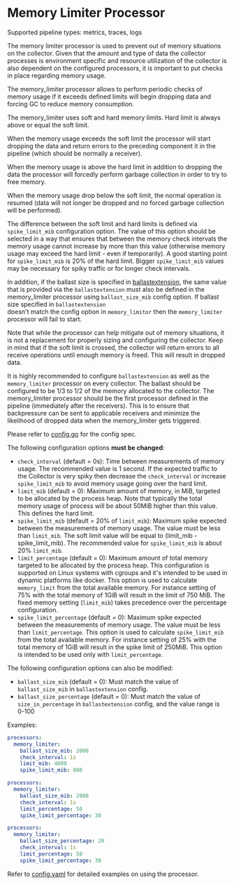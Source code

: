 # Memory Limiter Processor

Supported pipeline types: metrics, traces, logs

The memory limiter processor is used to prevent out of memory situations on
the collector. Given that the amount and type of data the collector processes is
environment specific and resource utilization of the collector is also dependent
on the configured processors, it is important to put checks in place regarding
memory usage.
 
The memory_limiter processor allows to perform periodic checks of memory
usage if it exceeds defined limits will begin dropping data and forcing GC to reduce
memory consumption.

The memory_limiter uses soft and hard memory limits. Hard limit is always above or equal
the soft limit.

When the memory usage exceeds the soft limit the processor will start dropping the data and
return errors to the preceding component it in the pipeline (which should be normally a
receiver).

When the memory usage is above the hard limit in addition to dropping the data the
processor will forcedly perform garbage collection in order to try to free memory.

When the memory usage drop below the soft limit, the normal operation is resumed (data
will not longer be dropped and no forced garbage collection will be performed).

The difference between the soft limit and hard limits is defined via `spike_limit_mib`
configuration option. The value of this option should be selected in a way that ensures
that between the memory check intervals the memory usage cannot increase by more than this
value (otherwise memory usage may exceed the hard limit - even if temporarily).
A good starting point for `spike_limit_mib` is 20% of the hard limit. Bigger
`spike_limit_mib` values may be necessary for spiky traffic or for longer check intervals.

In addition, if the ballast size is specified in [ballastextension](../../extension/ballastextension), 
the same value that is provided via the `ballastextension` must also be defined in 
the memory_limiter processor using `ballast_size_mib` config option. If ballast size specified in `ballastextension`  
doesn't match the config option in `memory_limitor` then the `memory_limiter` processor will fail to start.

Note that while the processor can help mitigate out of memory situations,
it is not a replacement for properly sizing and configuring the
collector. Keep in mind that if the soft limit is crossed, the collector will
return errors to all receive operations until enough memory is freed. This will
result in dropped data.

It is highly recommended to configure `ballastextension` as well as the
`memory_limiter` processor on every collector. The ballast should be configured to
be 1/3 to 1/2 of the memory allocated to the collector. The memory_limiter
processor should be the first processor defined in the pipeline (immediately after
the receivers). This is to ensure that backpressure can be sent to applicable
receivers and minimize the likelihood of dropped data when the memory_limiter gets
triggered.

Please refer to [config.go](./config.go) for the config spec.

The following configuration options **must be changed**:
- `check_interval` (default = 0s): Time between measurements of memory
usage. The recommended value is 1 second.
If the expected traffic to the Collector is very spiky then decrease the `check_interval`
or increase `spike_limit_mib` to avoid memory usage going over the hard limit.
- `limit_mib` (default = 0): Maximum amount of memory, in MiB, targeted to be
allocated by the process heap. Note that typically the total memory usage of
process will be about 50MiB higher than this value.  This defines the hard limit.
- `spike_limit_mib` (default = 20% of `limit_mib`): Maximum spike expected between the
measurements of memory usage. The value must be less than `limit_mib`. The soft limit
value will be equal to (limit_mib - spike_limit_mib).
The recommended value for `spike_limit_mib` is about 20% `limit_mib`.
- `limit_percentage` (default = 0): Maximum amount of total memory targeted to be
allocated by the process heap. This configuration is supported on Linux systems with cgroups
and it's intended to be used in dynamic platforms like docker.
This option is used to calculate `memory_limit` from the total available memory.
For instance setting of 75% with the total memory of 1GiB will result in the limit of 750 MiB.
The fixed memory setting (`limit_mib`) takes precedence
over the percentage configuration.
- `spike_limit_percentage` (default = 0): Maximum spike expected between the
measurements of memory usage. The value must be less than `limit_percentage`.
This option is used to calculate `spike_limit_mib` from the total available memory.
For instance setting of 25% with the total memory of 1GiB will result in the spike limit of 250MiB.
This option is intended to be used only with `limit_percentage`.

The following configuration options can also be modified:
- `ballast_size_mib` (default = 0): Must match the value of `ballast_size_mib` in `ballastextension` config.
- `ballast_size_percentage` (default = 0): Must match the value of `size_in_percentage` in `ballastextension` config, and the value range is 0-100

Examples:

```yaml
processors:
  memory_limiter:
    ballast_size_mib: 2000
    check_interval: 1s
    limit_mib: 4000
    spike_limit_mib: 800
```

```yaml
processors:
  memory_limiter:
    ballast_size_mib: 2000
    check_interval: 1s
    limit_percentage: 50
    spike_limit_percentage: 30
```

```yaml
processors:
  memory_limiter:
    ballast_size_percentage: 20
    check_interval: 1s
    limit_percentage: 50
    spike_limit_percentage: 30
```

Refer to [config.yaml](./testdata/config.yaml) for detailed
examples on using the processor.
